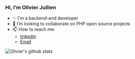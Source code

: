 ### Hi, I’m Olivier Jullien

- ✨ I'm a backend-end developer
- 👯 I’m looking to collaborate on PHP open source projects
- 📫 How to reach me: 
  - [linkedin](https://www.linkedin.com/in/olivierjullien/)
  - [Email](mailto:ojullien@netcourrier.com)

![Olivier's github stats](https://github-readme-stats.vercel.app/api?username=ojullien&show_icons=true)
